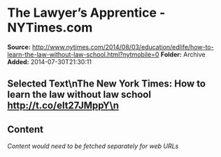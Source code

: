 # The Lawyer’s Apprentice - NYTimes.com

**Source:** http://www.nytimes.com/2014/08/03/education/edlife/how-to-learn-the-law-without-law-school.html?nytmobile=0
**Folder:** Archive
**Added:** 2014-07-30T21:30:11


## Selected Text\nThe New York Times: How to learn the law without law school http://t.co/elt27JMppY\n

## Content
*Content would need to be fetched separately for web URLs*
